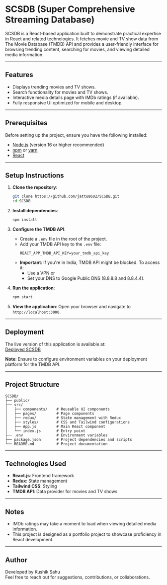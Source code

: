 
# SCSDB (Super Comprehensive Streaming Database)

SCSDB is a React-based application built to demonstrate practical expertise in React and related technologies. It fetches movie and TV show data from The Movie Database (TMDB) API and provides a user-friendly interface for browsing trending content, searching for movies, and viewing detailed media information.

---

## Features

- Displays trending movies and TV shows.
- Search functionality for movies and TV shows.
- Interactive media details page with IMDb ratings (if available).
- Fully responsive UI optimized for mobile and desktop.

---

## Prerequisites

Before setting up the project, ensure you have the following installed:

- [Node.js](https://nodejs.org/) (version 16 or higher recommended)
- [npm](https://www.npmjs.com/) or [yarn](https://yarnpkg.com/)
- [React](https://reactjs.org/)

---

## Setup Instructions

1. **Clone the repository**:
   ```bash
   git clone https://github.com/jattu8602/SCSDB.git
   cd SCSDB
   ```

2. **Install dependencies**:
   ```bash
   npm install
   ```

3. **Configure the TMDB API**:
   - Create a `.env` file in the root of the project.
   - Add your TMDB API key to the `.env` file:
     ```
     REACT_APP_TMDB_API_KEY=your_tmdb_api_key
     ```
   - **Important**: If you're in India, TMDB API might be blocked. To access it:
     - Use a VPN or 
     - Set your DNS to Google Public DNS (8.8.8.8 and 8.8.4.4).

4. **Run the application**:
   ```bash
   npm start
   ```

5. **View the application**:
   Open your browser and navigate to `http://localhost:3000`.

---

## Deployment

The live version of this application is available at:  
[Deployed SCSDB](https://your-deployed-url.com)

**Note**: Ensure to configure environment variables on your deployment platform for the TMDB API.

---

## Project Structure

```
SCSDB/
├── public/
├── src/
│   ├── components/    # Reusable UI components
│   ├── pages/         # Page components
│   ├── redux/         # State management with Redux
│   ├── styles/        # CSS and Tailwind configurations
│   ├── App.js         # Main React component
│   └── index.js       # Entry point
├── .env               # Environment variables
├── package.json       # Project dependencies and scripts
└── README.md          # Project documentation
```

---

## Technologies Used

- **React.js**: Frontend framework
- **Redux**: State management
- **Tailwind CSS**: Styling
- **TMDB API**: Data provider for movies and TV shows

---

## Notes

- IMDb ratings may take a moment to load when viewing detailed media information.
- This project is designed as a portfolio project to showcase proficiency in React development.

---

## Author

Developed by Kushik Sahu  
Feel free to reach out for suggestions, contributions, or collaborations.
